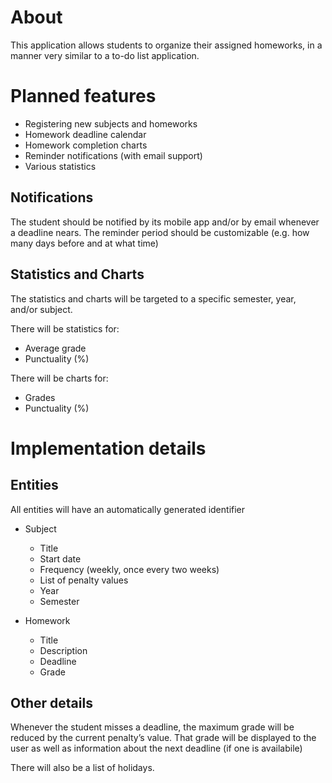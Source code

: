 # About
This application allows students to organize their assigned homeworks, in a manner very similar to a to-do list application.

# Planned features
- Registering new subjects and homeworks
- Homework deadline calendar
- Homework completion charts
- Reminder notifications (with email support)
- Various statistics

## Notifications
The student should be notified by its mobile app and/or by email whenever a deadline nears. The reminder period should be customizable (e.g. how many days before and at what time)

## Statistics and Charts
The statistics and charts will be targeted to a specific semester, year, and/or subject.

There will be statistics for:
- Average grade
- Punctuality (%)

There will be charts for:
- Grades
- Punctuality (%)

# Implementation details

## Entities
All entities will have an automatically generated identifier

- Subject
    - Title
    - Start date
    - Frequency (weekly, once every two weeks)
    - List of penalty values
    - Year
    - Semester

- Homework
    - Title
    - Description
    - Deadline
    - Grade
    
## Other details
Whenever the student misses a deadline, the maximum grade will be reduced by the current penalty’s value. That grade will be displayed to the user as well as information about the next deadline (if one is availabile)

There will also be a list of holidays.
